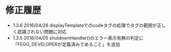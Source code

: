 修正履歴
====
- 1.3.6
  2016/04/28 displayTemplateでのcodeタグの処理でタグの範囲が正しく認識されない問題に対応
- 1.3.5
  2016/04/05 shutdownHandler()のエラー表示有無の判定に「FEGG_DEVELOPERが定義済みであること」を追加